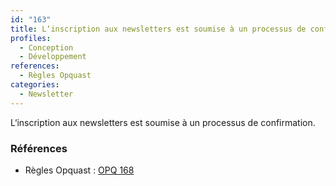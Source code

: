 ```yaml
---
id: "163"
title: L‘inscription aux newsletters est soumise à un processus de confirmation.
profiles:
  - Conception
  - Développement
references:
  - Règles Opquast
categories:
  - Newsletter
---
```


L‘inscription aux newsletters est soumise à un processus de confirmation.

### Références

*   Règles Opquast : [OPQ 168](https://checklists.opquast.com/fr/assurance-qualite-web/linscription-aux-newsletters-est-soumise-a-un-processus-de-confirmation)
